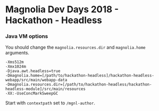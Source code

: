 # Magnolia Dev Days 2018 - Hackathon - Headless

### Java VM options
You should change the ``magnolia.resources.dir`` and ``magnolia.home`` arguments.

```
-Xms512m
-Xmx1024m
-Djava.awt.headless=true
-Dmagnolia.home=[/path/to/hackathon-headless]/hackathon-headless-webapp/src/main/webapp-data 
-Dmagnolia.resources.dir=[/path/to/hackathon-headless/hackathon-headless-module]/src/main/resources
-XX:-UseConcMarkSweepGC
```

Start with `contextpath` set to `/mgnl-author`.